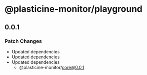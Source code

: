 # @plasticine-monitor/playground

## 0.0.1

### Patch Changes

- Updated dependencies
- Updated dependencies
- Updated dependencies
  - @plasticine-monitor/core@0.0.1
